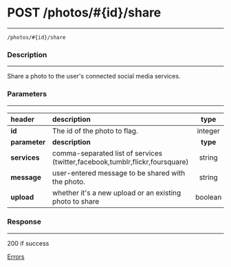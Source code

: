 # POST /photos/#{id}/share       
***
`/photos/#{id}/share`

### Description
***
Share a photo to the user's connected social media services.

### Parameters
***

|header| description| type |required? |default|
|:---------|:--------------|:----------:|:------------:|:------------:|
|**id**|The id of the photo to flag.|integer|x||
|**parameter**| **description**| **type** |**required?** |**default**|
|**services**|comma-separated list of services (twitter,facebook,tumblr,flickr,foursquare)|string|x||
|**message**|user-entered message to be shared with the photo.|string|||
|**upload**|whether it's a new upload or an existing photo to share|boolean||0|

### Response
***


200 if success

[Errors](../../resources/errors.md#files)